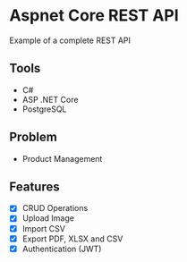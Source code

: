 
# Aspnet Core REST API
Example of a complete REST API

## Tools
- C#
- ASP .NET Core
- PostgreSQL

## Problem
- Product Management

## Features
- [x] CRUD Operations
- [x] Upload Image
- [x] Import CSV
- [x] Export PDF, XLSX and CSV
- [x] Authentication (JWT)
